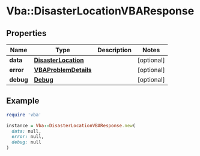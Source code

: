 # Vba::DisasterLocationVBAResponse

## Properties

| Name | Type | Description | Notes |
| ---- | ---- | ----------- | ----- |
| **data** | [**DisasterLocation**](DisasterLocation.md) |  | [optional] |
| **error** | [**VBAProblemDetails**](VBAProblemDetails.md) |  | [optional] |
| **debug** | [**Debug**](Debug.md) |  | [optional] |

## Example

```ruby
require 'vba'

instance = Vba::DisasterLocationVBAResponse.new(
  data: null,
  error: null,
  debug: null
)
```

